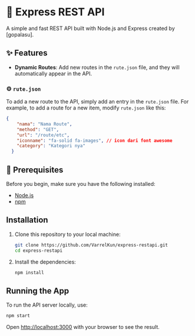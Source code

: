 # 🚀 Express REST API

A simple and fast REST API built with Node.js and Express created by [gopalasu].

## ✨ Features

- **Dynamic Routes**: Add new routes in the `rute.json` file, and they will automatically appear in the API.

### ⚙️ `rute.json`

To add a new route to the API, simply add an entry in the `rute.json` file. For example, to add a route for a new item, modify `rute.json` like this:

```json
{
    "nama": "Nama Route",
    "method": "GET",
    "url": "/route/etc",
    "iconname": "fa-solid fa-images", // icon dari font awesome
    "category": "Kategori nya"
  }
```

## 📎 Prerequisites

Before you begin, make sure you have the following installed:
- [Node.js](https://nodejs.org/)
- [npm](https://www.npmjs.com/)

## Installation

1. Clone this repository to your local machine:
    ```bash
    git clone https://github.com/VarrelKun/express-restapi.git
    cd express-restapi
    ```
2. Install the dependencies:
    ```bash
    npm install
    ```

## Running the App

To run the API server locally, use:
```bash
npm start
```
Open [http://localhost:3000](http://localhost:3000) with your browser to see the result.
